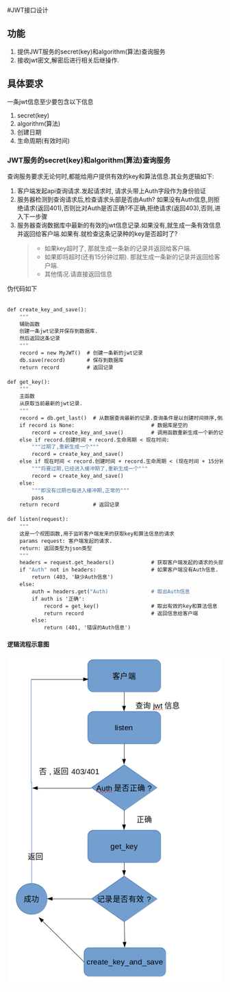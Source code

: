#JWT接口设计

## 功能

1. 提供JWT服务的secret(key)和algorithm(算法)查询服务
2. 接收jwt密文,解密后进行相关后继操作.

## 具体要求

一条jwt信息至少要包含以下信息

1. secret(key)
2. algorithm(算法)
3. 创建日期
4. 生命周期(有效时间)

### JWT服务的secret(key)和algorithm(算法)查询服务

查询服务要求无论何时,都能给用户提供有效的key和算法信息.其业务逻辑如下:

1. 客户端发起api查询请求.发起请求时, 请求头带上Auth字段作为身份验证
2. 服务器检测到查询请求后,检查请求头部是否由Auth? 如果没有Auth信息,则拒绝请求(返回401),否则比对Auth是否正确?不正确,拒绝请求(返回403),否则,进入下一步骤
3. 服务器查询数据库中最新的有效的jwt信息记录.如果没有,就生成一条有效信息并返回给客户端.如果有.就检查这条记录种的key是否超时了?
   > * 如果key超时了, 那就生成一条新的记录并返回给客户端.
   > * 如果即将超时(还有15分钟过期). 那就生成一条新的记录并返回给客户端.
   > * 其他情况.请直接返回信息

伪代码如下

```python3.6

def create_key_and_save():
    """
    辅助函数
    创建一条jwt记录并保存到数据库.
    然后返回这条记录
    """
    record = new MyJWT()  # 创建一条新的jwt记录
    db.save(record)       # 保存到数据库
    return record         # 返回记录

def get_key():
    """
    主函数
    从获取当前最新的jwt记录.
    """
    record = db.get_last()  # 从数据查询最新的记录.查询条件是以创建时间排序,倒序第一个
    if record is None:                         # 数据库是空的
        record = create_key_and_save()         # 调用函数重新生成一个新的记录并保存.
    else if record.创建时间 + record.生命周期 < 现在时间:
        """过期了,重新生成一个"""
        record = create_key_and_save()
    else if 现在时间 < record.创建时间 + record.生命周期 < (现在时间 + 15分钟):
        """将要过期,已经进入缓冲期了,重新生成一个"""
        record = create_key_and_save()
    else:
        """即没有过期也每进入缓冲期,正常的"""
        pass 
    return record           # 返回记录

def listen(request):
    """
    这是一个视图函数,用于监听客户端发来的获取key和算法信息的请求
    params request: 客户端发起的请求.
    return: 返回类型为json类型
    """
    headers = request.get_headers()            # 获取客户端发起的请求的头部信息
    if "Auth" not in headers:                  # 如果客户端没有Auth信息.
        return (403, '缺少Auth信息')
    else:
        auth = headers.get("Auth)              # 取出Auth信息
        if auth is '正确':
            record = get_key()                 # 取出有效的key和算法信息
            return record                      # 返回信息给客户端
        else:
            return (401, '错误的Auth信息')

```

#### 逻辑流程示意图

![jwt接口流程图.png](image/jwt接口逻辑流程图.png)